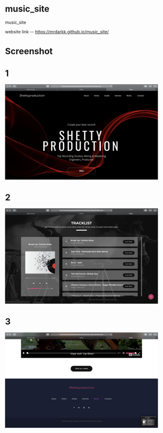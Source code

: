 # music_site
 music_site
 
 website link -- https://mrdarkk.github.io/music_site/

# Screenshot

# 1

<img src="https://github.com/mrDarkk/music_site/blob/master/screenshot/Screenshot%202020-01-27%20at%209.57.07%20PM.png">

# 2

<img src="https://github.com/mrDarkk/music_site/blob/master/screenshot/Screenshot%202020-01-27%20at%209.57.58%20PM.png">

# 3

<img src="https://github.com/mrDarkk/music_site/blob/master/screenshot/Screenshot%202020-01-27%20at%209.58.03%20PM.png">
